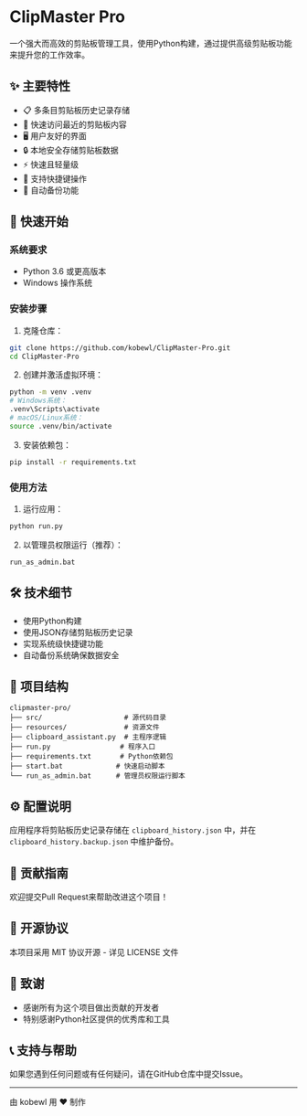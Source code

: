 # ClipMaster Pro

一个强大而高效的剪贴板管理工具，使用Python构建，通过提供高级剪贴板功能来提升您的工作效率。

## ✨ 主要特性

- 📋 多条目剪贴板历史记录存储
- 🔄 快速访问最近的剪贴板内容
- 🖥️ 用户友好的界面
- 🔒 本地安全存储剪贴板数据
- ⚡ 快速且轻量级
- 🎯 支持快捷键操作
- 💾 自动备份功能

## 🚀 快速开始

### 系统要求

- Python 3.6 或更高版本
- Windows 操作系统

### 安装步骤

1. 克隆仓库：
```bash
git clone https://github.com/kobewl/ClipMaster-Pro.git
cd ClipMaster-Pro
```

2. 创建并激活虚拟环境：
```bash
python -m venv .venv
# Windows系统：
.venv\Scripts\activate
# macOS/Linux系统：
source .venv/bin/activate
```

3. 安装依赖包：
```bash
pip install -r requirements.txt
```

### 使用方法

1. 运行应用：
```bash
python run.py
```

2. 以管理员权限运行（推荐）：
```bash
run_as_admin.bat
```

## 🛠️ 技术细节

- 使用Python构建
- 使用JSON存储剪贴板历史记录
- 实现系统级快捷键功能
- 自动备份系统确保数据安全

## 📁 项目结构

```
clipmaster-pro/
├── src/                    # 源代码目录
├── resources/              # 资源文件
├── clipboard_assistant.py  # 主程序逻辑
├── run.py                 # 程序入口
├── requirements.txt       # Python依赖包
├── start.bat             # 快速启动脚本
└── run_as_admin.bat      # 管理员权限运行脚本
```

## ⚙️ 配置说明

应用程序将剪贴板历史记录存储在 `clipboard_history.json` 中，并在 `clipboard_history.backup.json` 中维护备份。

## 🤝 贡献指南

欢迎提交Pull Request来帮助改进这个项目！

## 📝 开源协议

本项目采用 MIT 协议开源 - 详见 LICENSE 文件

## 🙏 致谢

- 感谢所有为这个项目做出贡献的开发者
- 特别感谢Python社区提供的优秀库和工具

## 📞 支持与帮助

如果您遇到任何问题或有任何疑问，请在GitHub仓库中提交Issue。

---

由 kobewl 用 ❤️ 制作 